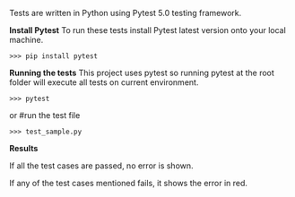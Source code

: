Tests are written in Python using Pytest 5.0 testing framework.

**Install Pytest**
To run these tests install Pytest latest version onto your local machine.
```
>>> pip install pytest
```

**Running the tests**
This project uses pytest so running pytest at the root folder will execute all tests on current environment.
```
>>> pytest
```  
or 
#run the test file
```
>>> test_sample.py
``` 

**Results**

If all the test cases are passed, no error is shown.

If any of the test cases mentioned fails, it shows the error in red.
 
